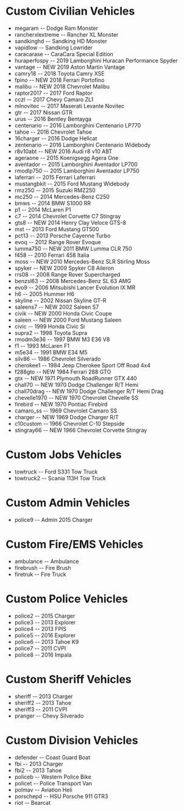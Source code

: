 # Custom Civilian Vehicles
- megaram				    -- Dodge Ram Monster
- rancherxlextreme	-- Rancher XL Monster
- sandkinghd			  -- Sandking HD Monster
- vapidlow			    -- Sandking Lowrider
- caracarase			  -- CaraCara Special Edition
- huraperfospy		  -- 2019 Lamborghini Huracan Performance Spyder
- vantage					  -- NEW 2019 Aston Martin Vantage
- camry18				    -- 2018 Toyota Camry XSE
- fpino					    -- NEW 2018 Ferrari Portofino
- malibu					  -- NEW 2018 Chevrolet Malibu
- raptor2017			  -- 2017 Ford Raptor
- cczl				      -- 2017 Chevy Camaro ZL1
- mlnovitec			    -- 2017 Maserati Levante Novitec
- gtr					      -- 2017 Nissan GTR
- urus				      -- 2016 Bentley Bentayga
- centenario 			  -- 2016 Lamborghini Centenario LP770
- tahoe				      -- 2016 Chevrolet Tahoe
- 16charger 			  -- 2016 Dodge Hellcat
- zentenario			  -- 2016 Lamborghini Centenario Widebody
- r8v10abt			    -- NEW 2016 Audi r8 v10 ABT
- ageraone			    -- 2015 Koenigsegg Agera One
- aventador 			  -- 2015 Lamborghini Aventador LP700
- rmodlp750			    -- 2015 Lamborghini Aventador LP750
- laferrari 			  -- 2015 Ferrari Laferrari
- mustangbkit 		  -- 2015 Ford Mustang Widebody
- rmz250				    -- 2015 Suzuki RMZ250
- mc250				      -- 2014 Mercedes-Benz C250
- bmws				      -- 2014 BMW S1000 RR
- p1					      -- 2014 McLaren P1
- c7					      -- 2014 Chevrolet Corvette C7 Stingray
- gts8					    -- NEW 2014 Henry Clay Veloce GTS-8
- mst					      -- 2013 Ford Mustang GT500
- pct13				      -- 2013 Porsche Cayenne Turbo
- evoq				      -- 2012 Range Rover Evoque
- lumma750				  -- NEW 2011 BMW Lumma CLR 750
- f458				      -- 2010 Ferrari 458 Italia
- moss					    -- NEW 2010 Mercedes-Benz SLR Stirling Moss
- spyker					  -- NEW 2009 Spyker C8 Aileron
- rrs08				      -- 2008 Range Rover Supercharged
- benzsl63			    -- 2008 Mercedes-Benz SL 63 AMG
- evo9				      -- 2006 Mitsubishi Lancer Evolution IX MR
- h6					      -- 2005 Hummer H6
- skyline				    -- 2002 Nissan Skyline GT-R
- saleens7				  -- NEW 2002 Saleen S7
- civik					    -- NEW 2000 Honda Civic Coupe
- saleen					  -- NEW 2000 Ford Mustang Saleen
- civic				      -- 1999 Honda Civic Si
- supra2				    -- 1998 Toyota Supra
- rmodm3e36			    -- 1997 BMW M3 E36 V8
- f1					      -- 1993 McLaren F1
- m5e34				      -- 1991 BMW E34 M5
- silv86				    -- 1986 Chevrolet Silverado
- cherokee1			    -- 1984 Jeep Cherokee Sport Off Road 4x4
- f288gto					  -- NEW 1984 Ferrari 288 GTO
- gtx						    -- NEW 1971 Plymouth RoadRunner GTX 440
- chall70					  -- NEW 1970 Dodge Challenger R/T Hemi
- chall70drag				-- NEW 1970 Dodge Challenger R/T Hemi Drag
- chevelle1970			-- NEW 1970 Chevrolet Chevelle SS
- firebird				  -- NEW 1970 Pontiac Firebird
- camaro_ss			    -- 1969 Chevrolet Camaro SS
- charger				    -- NEW 1969 Dodge Charger R/T
- c10custom			    -- 1966 Chevrolet C-10 Stepside
- stingray66				-- NEW 1966 Chevrolet Corvette Stingray

# Custom Jobs Vehicles
- towtruck			    -- Ford S331 Tow Truck
- towtruck2			    -- Scania 113H Tow Truck

# Custom Admin Vehicles
- police9				    -- Admin 2015 Charger

# Custom Fire/EMS Vehicles
- ambulance			    -- Ambulance
- firebrush			    -- Fire Brush
- firetruk			    -- Fire Truck

# Custom Police Vehicles
- police2				    -- 2015 Charger
- police3				    -- 2013 Explorer
- police4				    -- 2013 FPIS
- police5				    -- 2016 Explorer
- police6				    -- 2013 Tahoe K9
- police7			    	-- 2011 CVPI
- police8			    	-- 2016 Impala

# Custom Sheriff Vehicles
- sheriff				    -- 2013 Charger
- sheriff2			    -- 2013 Tahoe
- sheriff3			    -- 2011 CVPI
- pranger				    -- Chevy Silverado

# Custom Division Vehicles
- defender			    -- Coast Guard Boat
- fbi					      -- 2013 Charger
- fbi2				      -- 2013 Tahoe
- policeb				    -- Western Police Bike
- policet				    -- Police Transport Van
- polmav				    -- Aviation Heli
- porschepd			    -- HSU Porsche 911 GTR3
- riot				      -- Bearcat
